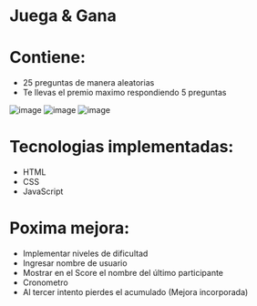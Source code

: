 # Juega & Gana

# Contiene:

- 25 preguntas de manera aleatorias
- Te llevas el premio maximo respondiendo 5 preguntas

![image](https://user-images.githubusercontent.com/91706664/160150186-f143416d-888c-4fbe-9c21-7c2a05ffa02a.png)
![image](https://user-images.githubusercontent.com/91706664/160155318-f33b709f-7d2a-4373-9a36-2c2e7b8cd09e.png)
![image](https://user-images.githubusercontent.com/91706664/160155234-0c2699bc-e0e9-4598-b931-9a21a9a30ce7.png)


# Tecnologias implementadas:

* HTML
* CSS
* JavaScript

# Poxima mejora:

* Implementar niveles de dificultad
* Ingresar nombre de usuario
* Mostrar en el Score el nombre del último participante
* Cronometro
* Al tercer intento pierdes el acumulado (Mejora incorporada)


